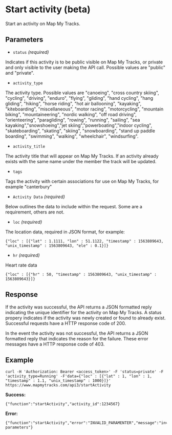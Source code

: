 Start activity (beta)
====
Start an activity on Map My Tracks. 

Parameters
---

- `status` *(required)*

Indicates if this activity is to be public visible on Map My Tracks, or private and only visible to the user making the API call. Possible values are "public" and "private".

- `activity_type` 

The activity type. Possible values are "canoeing", "cross country skiing", "cycling", "driving", "enduro", "flying", "gliding", "hand cycling", "hang gliding", "hiking", "horse riding", "hot air ballooning", "kayaking", "kiteboarding", "miscellaneous", "motor racing", "motorcycling", "mountain biking", "mountaineering", "nordic walking", "off road driving", "orienteering", "paragliding", "rowing", "running", "sailing", "sea kayaking","snowshoeing","jet skiing","powerboating","indoor cycling", "skateboarding", "skating", "skiing", "snowboarding", "stand up paddle boarding", "swimming", 
"walking", "wheelchair", "windsurfing".

- `activity_title`

The activity title that will appear on Map My Tracks. If an activity already exists with the same name under the member the track will be updated.

- `tags`

Tags the activity with certain associations for use on Map My Tracks, for example "canterbury"



- `Activity Data` *(required)*

Below outlines the data to include within the request. Some are a requirement, others are not. 

- `loc`  *(required)*

The location data, required in JSON format, for example:

```
{"loc" : [{"lat" : 1.1111, "lon" : 51.1122, "timestamp" : 1563809643, "unix_timestamp" : 1563809643, "ele" : 0.1}]}
```

- `hr`  *(required)*

Heart rate data

```
{"loc" : [{"hr" : 50, "timestamp" : 1563809643, "unix_timestamp" : 1563809643}]}
```




Response
---

If the activity was successful, the API returns a JSON formatted reply indicating the unique identifier for the activity on Map My Tracks. A status propery indicates if the activity was newly created or found to already exist. Successful requests have a HTTP response code of 200.

In the event the activity was not successful, the API returns a JSON formatted reply that indicates the reason for the failure. These error messages have a HTTP response code of 403.


Example
---

```
curl -H 'Authorization: Bearer <access_token>' -F 'status=private' -F 'activity_type=Running' -F'data={"loc" : [{"lat" : 1, "lon" : 1, "timestamp" : 1.1, "unix_timestamp" : 1000}]}' https://www.mapmytracks.com/api3/startActivity
```

**Success:**
```
{"function":"startActivity","activity_id":1234567}
```

**Error:**
```
{"function":"startActivity","error":"INVALID_PARAMENTER","message":"invalid parameters"}
```
